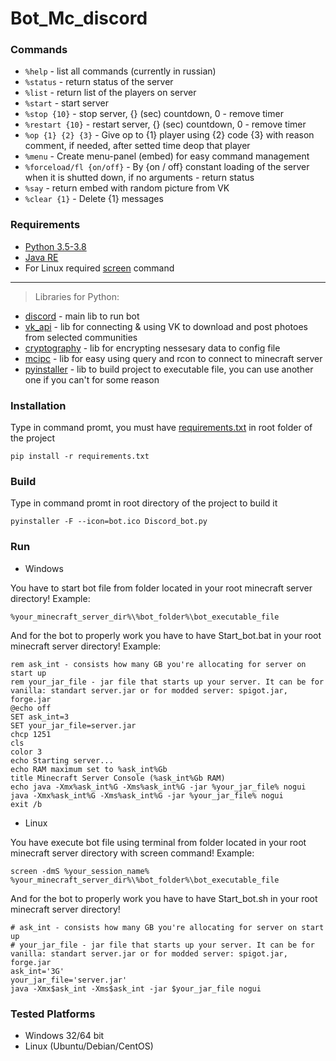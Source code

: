 # Bot_Mc_discord
### Commands
* `%help` - list all commands (currently in russian)
* `%status` - return status of the server
* `%list` - return list of the players on server
* `%start` - start server
* `%stop {10}` - stop server, {} (sec) countdown, 0 - remove timer
* `%restart {10}` - restart server, {} (sec) countdown, 0 - remove timer
* `%op {1} {2} {3}` - Give op to {1} player using {2} code {3} with reason comment, if needed, after setted time deop that player
* `%menu` - Create menu-panel (embed) for easy command management
* `%forceload/fl {on/off}` - By {on / off} constant loading of the server when it is shutted down, if no arguments - return status
* `%say` - return embed with random picture from VK
* `%clear {1}` - Delete {1} messages
### Requirements
* [Python 3.5-3.8](https://www.python.org/downloads/)
* [Java RE](https://www.java.com/en/download/)
* For Linux required [screen](https://linuxize.com/post/how-to-use-linux-screen/) command
____________
> Libraries for Python: 
* [discord](https://github.com/Rapptz/discord.py) - main lib to run bot
* [vk_api](https://github.com/python273/vk_api) - lib for connecting & using VK to download and post photoes from selected communities
* [cryptography](https://github.com/pyca/cryptography) - lib for encrypting nessesary data to config file
* [mcipc](https://github.com/conqp/mcipc) - lib for easy using query and rcon to connect to minecraft server
* [pyinstaller](https://github.com/pyinstaller/pyinstaller) - lib to build project to executable file, you can use another one if you can't for some reason
### Installation
Type in command promt, you must have [requirements.txt](requirements.txt) in root folder of the project
```
pip install -r requirements.txt
```
### Build
Type in command promt in root directory of the project to build it
```
pyinstaller -F --icon=bot.ico Discord_bot.py
```
### Run
* Windows


You have to start bot file from folder located in your root minecraft server directory! Example:
```
%your_minecraft_server_dir%\%bot_folder%\bot_executable_file
```
And for the bot to properly work you have to have Start_bot.bat in your root minecraft server directory! Example:
```
rem ask_int - consists how many GB you're allocating for server on start up
rem your_jar_file - jar file that starts up your server. It can be for vanilla: standart server.jar or for modded server: spigot.jar, forge.jar
@echo off
SET ask_int=3
SET your_jar_file=server.jar
chcp 1251
cls
color 3
echo Starting server...
echo RAM maximum set to %ask_int%Gb
title Minecraft Server Console (%ask_int%Gb RAM)
echo java -Xmx%ask_int%G -Xms%ask_int%G -jar %your_jar_file% nogui
java -Xmx%ask_int%G -Xms%ask_int%G -jar %your_jar_file% nogui
exit /b
```
* Linux


You have execute bot file using terminal from folder located in your root minecraft server directory with screen command! Example:
```
screen -dmS %your_session_name% %your_minecraft_server_dir%\%bot_folder%\bot_executable_file
```
And for the bot to properly work you have to have Start_bot.sh in your root minecraft server directory!
```
# ask_int - consists how many GB you're allocating for server on start up
# your_jar_file - jar file that starts up your server. It can be for vanilla: standart server.jar or for modded server: spigot.jar, forge.jar
ask_int='3G'
your_jar_file='server.jar'
java -Xmx$ask_int -Xms$ask_int -jar $your_jar_file nogui
```
### Tested Platforms
* Windows 32/64 bit
* Linux (Ubuntu/Debian/CentOS)
